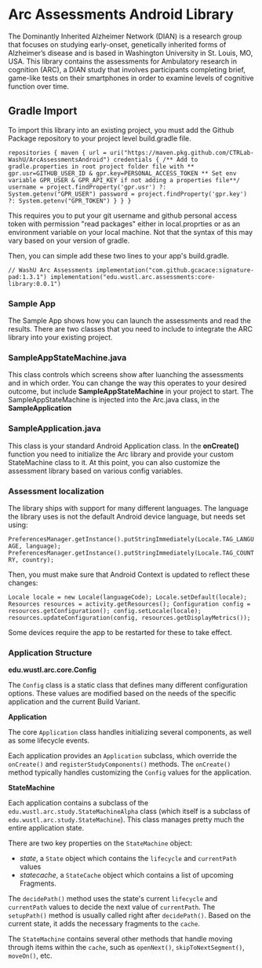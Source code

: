 # Arc Assessments Android Library

The Dominantly Inherited Alzheimer Network (DIAN) is a research group that focuses on studying early-onset, genetically inherited forms of Alzheimer’s disease and is based in Washington University in St. Louis, MO, USA. This library contains the assessments for Ambulatory research in cognition (ARC), a DIAN study that involves participants completing brief, game-like tests on their smartphones in order to examine levels of cognitive function over time. 

## Gradle Import

To import this library into an existing project, you must add the Github Package repository to your project level build.gradle file.  

`
	repositories {
	    maven {
	        url = uri("https://maven.pkg.github.com/CTRLab-WashU/ArcAssessmentsAndroid")
	        credentials {
	            /** Add to gradle.properties in root project folder file with
	             ** gpr.usr=GITHUB_USER_ID & gpr.key=PERSONAL_ACCESS_TOKEN
	             ** Set env variable GPR_USER & GPR_API_KEY if not adding a properties file**/
	            username = project.findProperty('gpr.usr') ?: System.getenv("GPR_USER")
	            password = project.findProperty('gpr.key') ?: System.getenv("GPR_TOKEN")
	        }
	    }
	}
`

This requires you to put your git username and github personal access token with permission "read packages" either in local.proprties or as an environment variable on your local machine. Not that the syntax of this may vary based on your version of gradle.

Then, you can simple add these two lines to your app's build.gradle.

`
	// WashU Arc Assessments
    implementation("com.github.gcacace:signature-pad:1.3.1")
    implementation("edu.wustl.arc.assessments:core-library:0.0.1")
`

### Sample App

The Sample App shows how you can launch the assessments and read the results.  There are two classes that you need to include to integrate the ARC library into your existing project. 

### SampleAppStateMachine.java

This class controls which screens show after luanching the assessments and in which order.  You can change the way this operates to your desired outcome, but include **SampleAppStateMachine** in your project to start.  The SampleAppStateMachine is injected into the Arc.java class, in the **SampleApplication**

### SampleApplication.java

This class is your standard Android Application class. In the **onCreate()** function you need to initialize the Arc library and provide your custom StateMachine class to it.  At this point, you can also customize the assessment library based on various config variables.

### Assessment localization

The library ships with support for many different languages.  The language the library uses is not the default Android device language, but needs set using:

`
	PreferencesManager.getInstance().putStringImmediately(Locale.TAG_LANGUAGE, language);
	PreferencesManager.getInstance().putStringImmediately(Locale.TAG_COUNTRY, country);
`

Then, you must make sure that Android Context is updated to reflect these changes:

`
	Locale locale = new Locale(languageCode);
	Locale.setDefault(locale);
	Resources resources = activity.getResources();
	Configuration config = resources.getConfiguration();
	config.setLocale(locale);
	resources.updateConfiguration(config, resources.getDisplayMetrics());
`

Some devices require the app to be restarted for these to take effect.

### Application Structure

**edu.wustl.arc.core.Config**

The `Config` class is a static class that defines many different configuration options. These values are modified based on the needs of the specific application and the current Build Variant.

**Application**

The core `Application` class handles initializing several components, as well as some lifecycle events. 

Each application provides an `Application` subclass, which override the `onCreate()` and `registerStudyComponents()` methods. The `onCreate()` method typically handles customizing the `Config` values for the application.

**StateMachine**

Each application contains a subclass of the `edu.wustl.arc.study.StateMachineAlpha` class (which itself is a subclass of `edu.wustl.arc.study.StateMachine`). This class manages pretty much the entire application state.

There are two key properties on the `StateMachine` object:
- *state*, a `State` object which contains the `lifecycle` and `currentPath` values
- *statecache*, a `StateCache` object which contains a list of upcoming Fragments.

The `decidePath()` method uses the state's current `lifecycle` and `currentPath` values to decide the next value of `currentPath`.
The `setupPath()` method is usually called right after `decidePath()`. Based on the current state, it adds the necessary fragments to the `cache`.

The `StateMachine` contains several other methods that handle moving through items within the `cache`, such as `openNext()`, `skipToNextSegment()`, `moveOn()`, etc.
